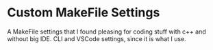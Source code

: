 # Custom MakeFile Settings
A MakeFile settings that I found pleasing for coding stuff with c++ and without big IDE. 
CLI and VSCode settings, since it is what I use. 
 
